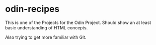 # odin-recipes
This is one of the Projects for the Odin Project. Should show an at least basic
understanding of HTML concepts.

Also trying to get more familiar with Git.
